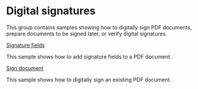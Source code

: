 # Digital signatures
This group contains samples showing how to digitally sign PDF documents, prepare documents to be signed later, or verify digital signatures. 

[Signature fields](/Samples/Digital%20signatures/SignatureFields)

This sample shows how to add signature fields to a PDF document.

[Sign document](/Samples/Digital%20signatures/SignDocument)

This sample shows how to digitally sign an existing PDF document.
